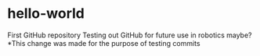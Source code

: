 # hello-world
First GitHub repository 
Testing out GitHub for future use in robotics maybe?
*This change was made for the purpose of testing commits
